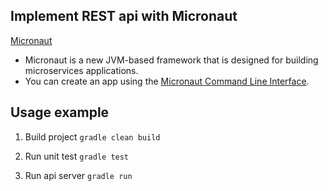 ## Implement REST api with Micronaut
[Micronaut](https://micronaut.io/index.html) 
* Micronaut is a new JVM-based framework that is designed for building microservices applications.
* You can create an app using the [Micronaut Command Line Interface](https://docs.micronaut.io/snapshot/guide/index.html#cli).

## Usage example

1. Build project
   `gradle clean build`

2. Run unit test
   `gradle test`

3. Run api server
   `gradle run`
